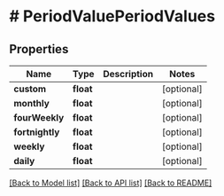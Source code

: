# # PeriodValuePeriodValues

## Properties

Name | Type | Description | Notes
------------ | ------------- | ------------- | -------------
**custom** | **float** |  | [optional]
**monthly** | **float** |  | [optional]
**fourWeekly** | **float** |  | [optional]
**fortnightly** | **float** |  | [optional]
**weekly** | **float** |  | [optional]
**daily** | **float** |  | [optional]

[[Back to Model list]](../../README.md#models) [[Back to API list]](../../README.md#endpoints) [[Back to README]](../../README.md)
